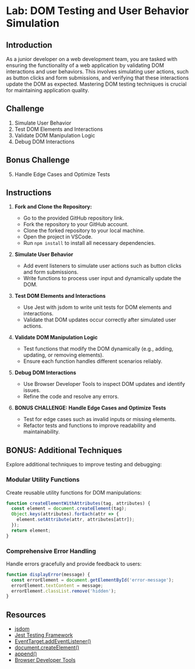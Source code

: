 # Lab: DOM Testing and User Behavior Simulation

## Introduction

As a junior developer on a web development team, you are tasked with ensuring the functionality of a web application by validating DOM interactions and user behaviors. This involves simulating user actions, such as button clicks and form submissions, and verifying that these interactions update the DOM as expected. Mastering DOM testing techniques is crucial for maintaining application quality.

## Challenge

1. Simulate User Behavior
2. Test DOM Elements and Interactions
3. Validate DOM Manipulation Logic
4. Debug DOM Interactions

## Bonus Challenge

5. Handle Edge Cases and Optimize Tests

## Instructions

1. **Fork and Clone the Repository:**
   - Go to the provided GitHub repository link.
   - Fork the repository to your GitHub account.
   - Clone the forked repository to your local machine.
   - Open the project in VSCode.
   - Run `npm install` to install all necessary dependencies.

2. **Simulate User Behavior**
   - Add event listeners to simulate user actions such as button clicks and form submissions.
   - Write functions to process user input and dynamically update the DOM.

3. **Test DOM Elements and Interactions**
   - Use Jest with jsdom to write unit tests for DOM elements and interactions.
   - Validate that DOM updates occur correctly after simulated user actions.

4. **Validate DOM Manipulation Logic**
   - Test functions that modify the DOM dynamically (e.g., adding, updating, or removing elements).
   - Ensure each function handles different scenarios reliably.

5. **Debug DOM Interactions**
   - Use Browser Developer Tools to inspect DOM updates and identify issues.
   - Refine the code and resolve any errors.

6. **BONUS CHALLENGE: Handle Edge Cases and Optimize Tests**
   - Test for edge cases such as invalid inputs or missing elements.
   - Refactor tests and functions to improve readability and maintainability.

## BONUS: Additional Techniques

Explore additional techniques to improve testing and debugging:

### Modular Utility Functions

Create reusable utility functions for DOM manipulations:

```js
function createElementWithAttributes(tag, attributes) {
  const element = document.createElement(tag);
  Object.keys(attributes).forEach(attr => {
    element.setAttribute(attr, attributes[attr]);
  });
  return element;
}
```

### Comprehensive Error Handling

Handle errors gracefully and provide feedback to users:

```js
function displayError(message) {
  const errorElement = document.getElementById('error-message');
  errorElement.textContent = message;
  errorElement.classList.remove('hidden');
}
```

## Resources

- [jsdom](https://github.com/jsdom/jsdom)
- [Jest Testing Framework](https://jestjs.io/)
- [EventTarget.addEventListener()](https://developer.mozilla.org/en-US/docs/Web/API/EventTarget/addEventListener)
- [document.createElement()](https://developer.mozilla.org/en-US/docs/Web/API/Document/createElement)
- [append()](https://developer.mozilla.org/en-US/docs/Web/API/Element/append)
- [Browser Developer Tools](https://developer.mozilla.org/en-US/docs/Learn/Common_questions/What_are_browser_developer_tools)
